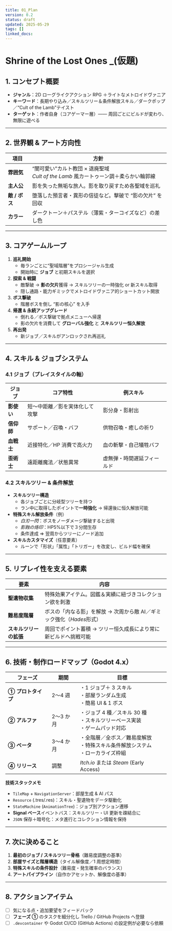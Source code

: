 ```yaml
---
title: 01_Plan
version: 0.2
status: draft
updated: 2025-05-29
tags: []
linked_docs:
---
```


# Shrine of the Lost Ones _(仮題)

## 1. コンセプト概要

-   **ジャンル**：2D ローグライクアクション RPG ＋ライトなメトロイドヴァニア
-   **キーワード**：長期やり込み／スキルツリー＆条件解放スキル／ダークポップ／“Cult of the Lamb”テイスト
-   **ターゲット**：作者自身（コアゲーマー層）—— 周回ごとにビルドが変わり、無限に遊べる

---

## 2. 世界観 & アート方向性

| 項目          | 方針                                                                                    |
| ------------- | --------------------------------------------------------------------------------------- |
| **雰囲気**    | “闇可愛い”カルト教団 × 退廃聖域 <br>_Cult of the Lamb_ 風カートゥーン調＋柔らかい輪郭線 |
| **主人公**    | 影を失った無垢な旅人。影を取り戻すため各聖域を巡礼                                      |
| **敵 / ボス** | 堕落した預言者・異形の信徒など。撃破で “影の欠片” を回収                                |
| **カラー**    | ダークトーン＋パステル（薄紫・ターコイズなど）の差し色                                  |

---

## 3. コアゲームループ

1. **巡礼開始**
    - 毎ランごとに“聖域階層”をプロシージャル生成
    - 開始時に **ジョブ** と初期スキルを選択
2. **探索 & 戦闘**
    - 敵撃破 → **影の欠片**獲得 → スキルツリーの一時強化 or 新スキル取得
    - 隠し通路・能力ギミックでメトロイドヴァニア的ショートカット開放
3. **ボス撃破**
    - 階層ボスを倒し “影の核心” を入手
4. **帰還 & 永続アップグレード**
    - 倒れる／ボス撃破で拠点メニューへ帰還
    - 影の欠片を消費して **グローバル強化** と **スキルツリー恒久解放**
5. **再出発**
    - 新ジョブ／スキルがアンロックされ再巡礼

---

## 4. スキル & ジョブシステム

### 4.1 ジョブ（プレイスタイルの軸）

| ジョブ     | コア特性                       | 例スキル                   |
| ---------- | ------------------------------ | -------------------------- |
| **影使い** | 短〜中距離／影を実体化して攻撃 | 影分身・影射出             |
| **信仰師** | サポート／召喚・バフ           | 供物召喚・癒しの祈り       |
| **血戦士** | 近接特化／HP 消費で高火力      | 血の斬撃・自己犠牲バフ     |
| **歪術士** | 遠距離魔法／状態異常           | 虚無弾・時間遅延フィールド |

### 4.2 スキルツリー & 条件解放

-   **スキルツリー構造**
    -   各ジョブごとに分岐型ツリーを持つ
    -   ラン中に取得したポイントで**一時強化** → 帰還後に恒久解放可能
-   **特殊スキル解放条件**（例）
    -   _白刃一閃_：ボスをノーダメージ撃破すると出現
    -   _影蝕の烙印_：HP5%以下で３分間生存
    -   条件達成 ⇒ 翌周からツリーにノード追加
-   **スキルカスタマイズ**（任意要素）
    -   ルーンで「形状」「属性」「トリガー」を改変し、ビルド幅を確保

---

## 5. リプレイ性を支える要素

| 要素                   | 内容                                                                  |
| ---------------------- | --------------------------------------------------------------------- |
| **聖遺物収集**         | 特殊効果アイテム。図鑑＆実績に紐づきコレクション欲を刺激              |
| **難易度階層**         | ボスの「内なる影」を解放 → 次周から敵 AI／ギミック強化（*Hades*形式） |
| **スキルツリーの拡張** | 周回でポイント蓄積 → ツリー恒久成長により常に新ビルドへ挑戦可能       |

---

## 6. 技術・制作ロードマップ（Godot 4.x）

| フェーズ           | 期間      | 目標                                                                                 |
| ------------------ | --------- | ------------------------------------------------------------------------------------ |
| **① プロトタイプ** | 2〜4 週   | ・1 ジョブ＋ 3 スキル <br>・部屋ランダム生成 <br>・簡易 UI & 1 ボス                  |
| **② アルファ**     | 2〜3 か月 | ・ジョブ 4 種／スキル 30 種 <br>・スキルツリーベース実装 <br>・ゲームパッド対応      |
| **③ ベータ**       | 3〜4 か月 | ・全階層／全ボス／難易度解放 <br>・特殊スキル条件解放システム <br>・ローカライズ枠組 |
| **④ リリース**     | 調整      | _Itch.io_ または _Steam_ (Early Access)                                              |

**技術スタックメモ**

-   `TileMap` + `NavigationServer`：部屋生成 & AI パス
-   `Resource` (.tres/.res)：スキル・聖遺物をデータ駆動化
-   `StateMachine` (`AnimationTree`)：ジョブ別アクション遷移
-   **Signal ベース**イベントバス：スキルツリー・UI 更新を疎結合に
-   `JSON` 保存＋暗号化：メタ進行とコレクション情報を保持

---

## 7. 次に決めること

1. **最初のジョブ / スキルツリー骨格**（難易度調整の基準）
2. **部屋サイズと階層構造**（タイル解像度／1 周想定時間）
3. **特殊スキルの条件設計**（難易度・発生確率のバランス）
4. **アートパイプライン**（自作かアセットか、解像度の基準）

---

## 8. アクションアイテム

-   [ ] 気になる点・追加要望をフィードバック
-   [ ] **フェーズ ①** のタスクを細分化し Trello / GitHub Projects へ登録
-   [ ] `.devcontainer` や Godot CI/CD (GitHub Actions) の設定例が必要なら依頼
